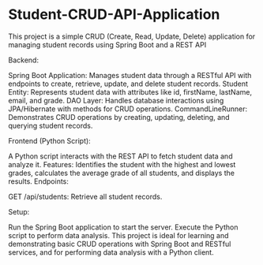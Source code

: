 # Student-CRUD-API-Application
This project is a simple CRUD (Create, Read, Update, Delete) application for managing student records using Spring Boot and a REST API

Backend:

Spring Boot Application: Manages student data through a RESTful API with endpoints to create, retrieve, update, and delete student records.
Student Entity: Represents student data with attributes like id, firstName, lastName, email, and grade.
DAO Layer: Handles database interactions using JPA/Hibernate with methods for CRUD operations.
CommandLineRunner: Demonstrates CRUD operations by creating, updating, deleting, and querying student records.

Frontend (Python Script):

A Python script interacts with the REST API to fetch student data and analyze it.
Features: Identifies the student with the highest and lowest grades, calculates the average grade of all students, and displays the results.
Endpoints:

GET /api/students: Retrieve all student records.

Setup:

Run the Spring Boot application to start the server.
Execute the Python script to perform data analysis.
This project is ideal for learning and demonstrating basic CRUD operations with Spring Boot and RESTful services, and for performing data analysis with a Python client.
